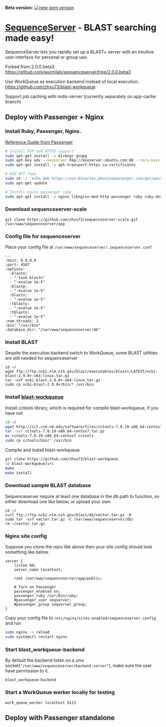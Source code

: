 **Beta version:** 
[![new gem version](https://img.shields.io/badge/version-2.0%20(beta)-yellowgreen.svg)](http://rubygems.org/gems/sequenceserver) 


# [SequenceServer](https://github.com/wurmlab/sequenceserver) - BLAST searching made easy!

SequenceServer lets you rapidly set up a BLAST+ server with an intuitive user interface for personal or group use.

Forked from 2.0.0 beta3
https://github.com/wurmlab/sequenceserver/tree/2.0.0.beta3

Use WorkQueue as execution backend instead of local execution.
https://github.com/zhxu73/blast-workqueue

Support job caching with redis-server (currently separately on app-cache branch)

## Deploy with Passenger + Nginx
### Install Ruby, Passenger, Nginx.
[Reference Guide from Passenger](https://www.phusionpassenger.com/library/walkthroughs/deploy/)
```bash
# Install PGP and HTTPS support
sudo apt-get install -y dirmngr gnupg
sudo apt-key adv --keyserver hkp://keyserver.ubuntu.com:80 --recv-keys 561F9B9CAC40B2F7
sudo apt-get install -y apt-transport-https ca-certificates

# Add APT repo
sudo sh -c 'echo deb https://oss-binaries.phusionpassenger.com/apt/passenger bionic main > /etc/apt/sources.list.d/passenger.list'
sudo apt-get update

# Install nginx passenger ruby
sudo apt-get install -y nginx libnginx-mod-http-passenger ruby ruby-dev
```
### Download sequenceserver-scale
`git clone https://github.com/zhxu73/sequenceserver-scale.git /var/www/sequenceserver/app`

### Config file for sequenceserver
Place your config file at `/var/www/sequenceserver/.sequenceserver.conf`
```
---
:host: 0.0.0.0
:port: 4567
:options:
  :blastn:
  - "-task blastn"
  - "-evalue 1e-5"
  :blastp:
  - "-evalue 1e-5"
  :blastx:
  - "-evalue 1e-5"
  :tblastx:
  - "-evalue 1e-5"
  :tblastn:
  - "-evalue 1e-5"
:num_threads: 2
:bin: "/usr/bin"
:database_dir: "/var/www/sequenceserver/db"

```

### Install BLAST
Despite the execution backend switch to WorkQueue, some BLAST utilities are still needed for sequenceserver
```
cd ~/
wget ftp://ftp.ncbi.nlm.nih.gov/blast/executables/blast+/LATEST/ncbi-blast-2.9.0+-x64-linux.tar.gz
tar -xvf ncbi-blast-2.9.0+-x64-linux.tar.gz
sudo cp ncbi-blast-2.9.0+/bin/* /usr/bin
```

### Install [blast-workqueue](https://github.com/zhxu73/blast-workqueue)
Install cctools library, which is required for compile blast-workqueue, if you have not
```bash
cd ~/
wget http://ccl.cse.nd.edu/software/files/cctools-7.0.19-x86_64-centos7.tar.gz
tar -xvf cctools-7.0.19-x86_64-centos7.tar.gz
mv cctools-7.0.19-x86_64-centos7 cctools
sudo cp cctools/bin/* /usr/bin
```
Compile and install blast-workqueue
```bash
git clone https://github.com/zhxu73/blast-workqueue
cd blast-workqueue/src
make
make install
```

### Download sample BLAST database
Sequenceserver require at least one database in the db path to function, so either download one like below, or upload your own.
```
cd ~/
curl ftp://ftp.ncbi.nlm.nih.gov/blast/db/vector.tar.gz -O
sudo tar -xvf vector.tar.gz -C /var/www/sequenceserver/db/
rm ~/vector.tar.gz
```
### Nginx site config
Suppose you clone the repo like above then your site config should look something like below.
```
server {
    listen 80;
    server_name localhost;

    root /var/www/sequenceserver/app/public;

    # Turn on Passenger
    passenger_enabled on;
    passenger_ruby /usr/bin/ruby;
    #passenger_user seqserver;
    #passenger_group seqserver_group;
}
```
Copy your config file to `/etc/nginx/sites-enabled/sequenceserver.config` and run
```bash
sudo nginx -s reload
sudo systemctl restart nginx
```
### Start blast_workqueue-backend
By default the backend listen on a unix socket(`"/var/www/sequenceserver/backend.server"`), make sure the user have permission to it.
```
blast_workqueue-backend
```
### Start a WorkQueue worker locally for testing
```
work_queue_worker localhost 9123
```

## Deploy with Passenger standalone


